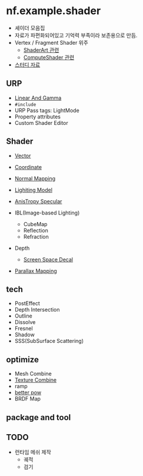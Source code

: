# nf.example.shader

- 셰이더 모음집
- 자료가 파편화되어있고 기억력 부족이라 보존용으로 만듬.
- Vertex / Fragment Shader 위주
  - [ShaderArt 관련](https://github.com/netpyoung/unity.shader.sandbox)
  - [ComputeShader 관련](https://github.com/netpyoung/nf.example.computeshader)
- [스터디 자료](./doc/Lecture.md)

## URP

- [Linear And Gamma](./urp_shader/linear_and_gamma.md)
- `#include`
- URP Pass tags: LightMode
- Property attributes
- Custom Shader Editor

## Shader

- [Vector](./doc/basic/Vector.md)
- [Coordinate](./doc/basic/Coordinate.md)
- [Normal Mapping](./doc/basic/NormalMap.md)

- [Lighiting Model](./doc/LightingModel.md)
- [AnisTropy Specular](./doc/HairAnisotropic.md)
- IBL(Image-based Lighting)
  - CubeMap
  - Reflection
  - Refraction
- Depth
  - [Screen Space Decal](./doc/ScreenSpaceDecal.md)

- [Parallax Mapping](./doc/ParallaxMapping.md)


## tech

- PostEffect
- Depth Intersection
- Outline
- Dissolve
- Fresnel
- Shadow
- SSS(SubSurface Scattering)

## optimize

- Mesh Combine
- [Texture Combine](./doc/Optimize/OptimizeCombineTexture.md)
- ramp
- [better pow](./doc/Optimize/SpecularPowApproximation.md)
- BRDF Map

## package and tool

## TODO

- 런타임 메쉬 제작
  - 궤적
  - 검기